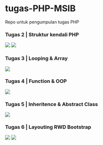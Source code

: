 ﻿# tugas-PHP-MSIB
 Repo untuk pengumpulan tugas PHP
 
 <h3>Tugas 2 | Struktur kendali PHP</h3>
 
 <img src="https://user-images.githubusercontent.com/81398442/192678298-31b4e43c-9aa2-4728-a087-f0d5be59d628.PNG">
 <img src="https://user-images.githubusercontent.com/81398442/192678304-b4f465de-d3d0-4b28-b6b4-7232c535d033.PNG">

<h3>Tugas 3 | Looping & Array</h3>

<img src="https://user-images.githubusercontent.com/81398442/193168064-a05a4e41-0823-4b2d-a00b-1e30f9b596d1.PNG">

<h3>Tugas 4 | Function & OOP</h3>

<img src="https://user-images.githubusercontent.com/81398442/193411505-fbea531b-ac35-430d-b8b9-82b871a6d67d.png">

<h3>Tugas 5 | Inheritence & Abstract Class</h3>

<img src="https://user-images.githubusercontent.com/81398442/193620466-a8d3d9c1-07cf-4226-b93d-c82e466624b5.png">

<h3>Tugas 6 | Layouting RWD Bootstrap</h3>

<img src="https://user-images.githubusercontent.com/81398442/194090325-6b9639f6-1ca5-427a-b4a8-d757f8ced6b3.png">
<img src="https://user-images.githubusercontent.com/81398442/194090307-442f19df-a0c3-47f6-a771-d3aa0e18fc4a.png">

